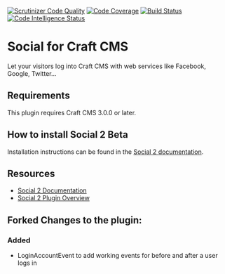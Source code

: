 [![Scrutinizer Code Quality](https://scrutinizer-ci.com/g/dukt/social/badges/quality-score.png?b=master)](https://scrutinizer-ci.com/g/dukt/social/?branch=master) [![Code Coverage](https://scrutinizer-ci.com/g/dukt/social/badges/coverage.png?b=master)](https://scrutinizer-ci.com/g/dukt/social/?branch=master) [![Build Status](https://scrutinizer-ci.com/g/dukt/social/badges/build.png?b=master)](https://scrutinizer-ci.com/g/dukt/social/build-status/master) [![Code Intelligence Status](https://scrutinizer-ci.com/g/dukt/social/badges/code-intelligence.svg?b=master)](https://scrutinizer-ci.com/code-intelligence)



# Social for Craft CMS

Let your visitors log into Craft CMS with web services like Facebook, Google, Twitter…

## Requirements

This plugin requires Craft CMS 3.0.0 or later.

## How to install Social 2 Beta

Installation instructions can be found in the [Social 2 documentation](https://docs.dukt.net/social/v2/installation.html).

## Resources

- [Social 2 Documentation](https://docs.dukt.net/social/v2)
- [Social 2 Plugin Overview](https://dukt.net/social)

## Forked Changes to the plugin:

### Added
* LoginAccountEvent to add working events for before and after a user logs in